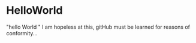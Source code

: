 # HelloWorld
"hello World "
I am hopeless at this, gitHub must be learned for reasons of conformity...
